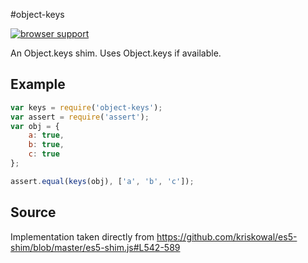 #object-keys

[![browser support](https://ci.testling.com/ljharb/object-keys.png)](https://ci.testling.com/ljharb/object-keys)

An Object.keys shim. Uses Object.keys if available.

## Example

```js
var keys = require('object-keys');
var assert = require('assert');
var obj = {
	a: true,
	b: true,
	c: true
};

assert.equal(keys(obj), ['a', 'b', 'c']);
```

## Source
Implementation taken directly from https://github.com/kriskowal/es5-shim/blob/master/es5-shim.js#L542-589

